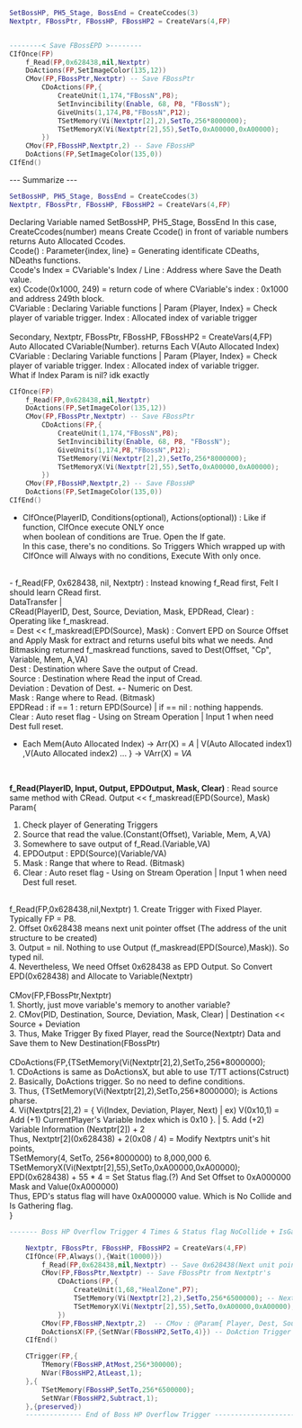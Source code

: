 ```lua
SetBossHP, PH5_Stage, BossEnd = CreateCcodes(3)
Nextptr, FBossPtr, FBossHP, FBossHP2 = CreateVars(4,FP)


--------< Save FBossEPD >--------
CIfOnce(FP)
	f_Read(FP,0x628438,nil,Nextptr)
	DoActions(FP,SetImageColor(135,12))
	CMov(FP,FBossPtr,Nextptr) -- Save FBossPtr
		CDoActions(FP,{
			CreateUnit(1,174,"FBossN",P8);
			SetInvincibility(Enable, 68, P8, "FBossN");
			GiveUnits(1,174,P8,"FBossN",P12);
			TSetMemory(Vi(Nextptr[2],2),SetTo,256*8000000);
			TSetMemoryX(Vi(Nextptr[2],55),SetTo,0xA00000,0xA00000);
		})
	CMov(FP,FBossHP,Nextptr,2) -- Save FBossHP
	DoActions(FP,SetImageColor(135,0))
CIfEnd()
```
--- Summarize ---
```lua
SetBossHP, PH5_Stage, BossEnd = CreateCcodes(3)
Nextptr, FBossPtr, FBossHP, FBossHP2 = CreateVars(4,FP)
```
Declaring Variable named SetBossHP, PH5_Stage, BossEnd
In this case, 
CreateCcodes(number) means Create Ccode() in front of variable numbers returns Auto Allocated Ccodes.<br>
Ccode() : Parameter{index, line} =  Generating identificate CDeaths, NDeaths functions. <br>
Ccode's Index = CVariable's Index / Line : Address where Save the Death value.<br>
ex) Ccode(0x1000, 249) = return code of where CVariable's index : 0x1000 and address 249th block.<br>
CVariable : Declaring Variable functions | Param {Player, Index} = Check player of variable trigger. Index : Allocated index of variable trigger<br>
<br>
Secondary, Nextptr, FBossPtr, FBossHP, FBossHP2 = CreateVars(4,FP)<br>
Auto Allocated CVariable(Number). returns Each V(Auto Allocated Index)<br>
CVariable : Declaring Variable functions | Param {Player, Index} = Check player of variable trigger. Index : Allocated index of variable trigger.<br>
What if Index Param is nil? idk exactly<br>
```lua
CIfOnce(FP)
	f_Read(FP,0x628438,nil,Nextptr)
	DoActions(FP,SetImageColor(135,12))
	CMov(FP,FBossPtr,Nextptr) -- Save FBossPtr
		CDoActions(FP,{
			CreateUnit(1,174,"FBossN",P8);
			SetInvincibility(Enable, 68, P8, "FBossN");
			GiveUnits(1,174,P8,"FBossN",P12);
			TSetMemory(Vi(Nextptr[2],2),SetTo,256*8000000);
			TSetMemoryX(Vi(Nextptr[2],55),SetTo,0xA00000,0xA00000);
		})
	CMov(FP,FBossHP,Nextptr,2) -- Save FBossHP
	DoActions(FP,SetImageColor(135,0))
CIfEnd()
```
- CIfOnce(PlayerID, Conditions(optional), Actions(optional)) : Like if function, CIfOnce execute ONLY once <br>
when boolean of conditions are True. Open the If gate.<br>
In this case, there's no conditions. So Triggers Which wrapped up with CIfOnce will Always with no conditions, Execute With only once.<br>
<br>
- f_Read(FP, 0x628438, nil, Nextptr) : Instead knowing f_Read first, Felt I should learn CRead first.<br>
DataTransfer | <br>
CRead(PlayerID, Dest, Source, Deviation, Mask, EPDRead, Clear) : Operating like f_maskread.<br>
= Dest << f_maskread(EPD(Source), Mask) : Convert EPD on Source Offset and Apply Mask for extract and returns useful bits what we needs. And Bitmasking returned f_maskread functions, saved to Dest(Offset, "Cp", Variable, Mem, A,VA)<br>
Dest : Destination where Save the output of Cread.<br>
Source : Destination where Read the input of Cread.<br>
Deviation : Devation of Dest. +- Numeric on Dest.<br>
Mask : Range where to Read. (Bitmask)<br>
EPDRead : if == 1 : return EPD(Source) | if == nil : nothing happends.<br>
Clear : Auto reset flag - Using on Stream Operation | Input 1 when need Dest full reset.<br>

- Each Mem(Auto Allocated Index) -> Arr(X) = *A* | 
V(Auto Allocated index1) ,V(Auto Allocated index2) ... } -> VArr(X) = *VA*
<br>

**f_Read(PlayerID, Input, Output, EPDOutput, Mask, Clear)**  : Read source same method with CRead.
Output << f_maskread(EPD(Source), Mask)<br>
Param{<br>
1. Check player of Generating Triggers<br>
2. Source that read the value.(Constant(Offset), Variable, Mem, A,VA)<br>
3. Somewhere to save output of f_Read.(Variable,VA)<br>
4. EPDOutput : EPD(Source)(Variable/VA)<br>
5. Mask : Range that where to Read. (Bitmask)<br>
6. Clear : Auto reset flag - Using on Stream Operation | Input 1 when need Dest full reset.<br>
<br>
f_Read(FP,0x628438,nil,Nextptr)
1. Create Trigger with Fixed Player. Typically FP = P8. <br>
2. Offset 0x628438 means next unit pointer offset (The address of the unit structure to be created) <br>
3. Output = nil. Nothing to use Output (f_maskread(EPD(Source),Mask)). So typed nil. <br>
4. Nevertheless, We need Offset 0x628438 as EPD Output. So Convert EPD(0x628438) and Allocate to Variable(Nextptr) <br>
<br>
CMov(FP,FBossPtr,Nextptr)<br>
1. Shortly, just move variable's memory to another variable? <br>
2. CMov(PID, Destination, Source, Deviation, Mask, Clear) | Destination << Source  + Deviation <br>
3. Thus, Make Trigger By fixed Player, read the Source(Nextptr) Data and Save them to New Destination(FBossPtr) <br>
<br>
CDoActions(FP,{TSetMemory(Vi(Nextptr[2],2),SetTo,256*8000000);<br>
1. CDoActions is same as DoActionsX, but able to use T/TT actions(Cstruct)<br>
2. Basically, DoActions trigger. So no need to define conditions.<br>
3. Thus, {TSetMemory(Vi(Nextptr[2],2),SetTo,256*8000000); is Actions pharse.<br>
4. Vi(Nextptrs[2],2) = { Vi(Index, Deviation, Player, Next) | ex) V(0x10,1) = Add (+1) CurrentPlayer's Variable Index which is 0x10 }. |
5. Add (+2) Variable Information (Nextptr[2]) + 2 <br> Thus, Nextptr[2](0x628438) + 2(0x08 / 4) = Modify Nextptrs unit's hit points, <br> TSetMemory(4, SetTo, 256*8000000) to 8,000,000
6. TSetMemoryX(Vi(Nextptr[2],55),SetTo,0xA00000,0xA00000);<br>
EPD(0x628438) + 55 * 4 = Set Status flag.(?) And Set Offset to 0xA000000 Mask and Value(0xA000000)<br>
Thus, EPD's status flag will have 0xA000000 value. Which is No Collide and Is Gathering flag.<br>
}

```lua
------- Boss HP Overflow Trigger 4 Times & Status flag NoCollide + IsGathering ------- 

    Nextptr, FBossPtr, FBossHP, FBossHP2 = CreateVars(4,FP)
    CIfOnce(FP,Always(),{Wait(10000)})
        f_Read(FP,0x628438,nil,Nextptr) -- Save 0x628438(Next unit pointer) Offset, Convert into EPD and save into Variable
        CMov(FP,FBossPtr,Nextptr) -- Save FBossPtr from Nextptr's 
            CDoActions(FP,{
                CreateUnit(1,68,"HealZone",P7);
                TSetMemory(Vi(Nextptr[2],2),SetTo,256*6500000); -- Next unit pointer offset's HP set
                TSetMemoryX(Vi(Nextptr[2],55),SetTo,0xA00000,0xA00000); -- Next unit pointer offset's status flag set
            })
        CMov(FP,FBossHP,Nextptr,2)  -- CMov : @Param{ Player, Dest, Source, Deviation, Mask, Clear } in this case, We allocate Nextptr + 2 (EPD(0x628438) + (0x008 / 4)).  
        DoActionsX(FP,{SetNVar(FBossHP2,SetTo,4)}) -- DoAction Trigger for setting number of HP regen times.
    CIfEnd()

    CTrigger(FP,{
        TMemory(FBossHP,AtMost,256*300000);
        NVar(FBossHP2,AtLeast,1);
    },{
        TSetMemory(FBossHP,SetTo,256*6500000);
        SetNVar(FBossHP2,Subtract,1);
    },{preserved})
    -------------- End of Boss HP Overflow Trigger ----------------------
```
